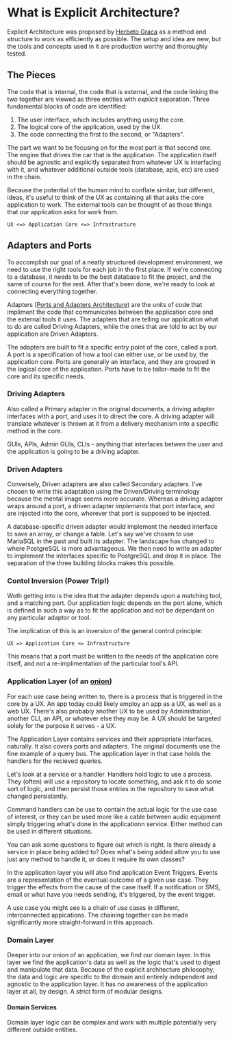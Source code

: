 # What is Explicit Architecture?

Explicit Architecture was proposed by [Herbeto Graca](https://herbetograca.com)
as a method and structure to work as efficiently as possible. The setup
and idea are new, but the tools and concepts used in it are production
worthy and thoroughly tested.

## The Pieces

The code that is internal, the code that is external, and the code linking
the two together are viewed as three entities with _explicit_ separation. Three fundamental blocks of code are identified:

1. The user interface, which includes anything using the core.
2. The logical core of the application, used by the UX.
3. The code connecting the first to the second, or "Adapters".

The part we want to be focusing on for the most part is that second one. The
engine that drives the car that is the application. The application itself
should be agnostic and explicitly separated from whatever UX is interfacing
with it, and whatever additional outside tools (database, apis, etc) are
used in the chain.

Because the potential of the human mind to conflate similar, but different,
ideas, it's useful to think of the UX as containing all that asks the
core application to work. The external tools can be thought of as those
things that our application asks for work from.

`UX <=> Application Core <=> Infrastructure`

## Adapters and Ports

To accomplish our goal of a neatly structured development environment,
we need to use the right tools for each job in the first place. If we're
connecting to a database, it needs to be the best database to fit the
project, and the same of course for the rest. After that's been done,
we're ready to look at connecting everything together.

Adapters ([Ports and Adapters Architecture](https://herbertograca.com/2017/09/14/ports-adapters-architecture/)) are the units of code
that impliment the code that communicates between the application
core and the external tools it uses. The adapters that are telling
our application what to do are called Driving Adapters, while the
ones that are told to act by our application are Driven Adapters.

The adapters are built to fit a specific entry point of the core,
called a port. A port is a specification of how a tool can either
use, or be used by, the application core. Ports are generally an
interface, and they are grouped in the logical core of the
application. Ports have to be tailor-made to fit the core and
its specific needs.

### Driving Adapters

Also called a Primary adapter in the original documents, a driving
adapter interfaces with a port, and uses it to direct the core. 
A driving adapter will translate whatever is thrown at it from
a delivery mechanism into a specific method in the core. 

GUIs, APIs, Admin GUIs, CLIs - anything that interfaces betwen the
user and the application is going to be a driving adapter.

### Driven Adapters

Conversely, Driven adapters are also called Secondary adapters.
I've chosen to write this adaptation using the Driven/Driving
terminology because the mental image seems more accurate. Whereas
a driving adapter wraps around a port, a driven adapter 
_implements_ that port interface, and are injected into the core,
wherever that port is supposed to be injected.

A database-specific driven adapter would implement the needed
interface to save an array, or change a table. Let's say we've 
chosen to use MariaSQL in the past and built its adapter. The 
landscape has changed to where PostgreSQL is more advantageous. 
We then need to write an adapter to implement the interfaces
specific to PostgreSQL and drop it in place. The separation of
the three building blocks makes this possible.

### Contol Inversion (Power Trip!)

Woth getting into is the idea that the adapter depends upon
a matching tool, and a matching port. Our application logic
depends on the port alone, which is defined in such a way as
to fit the application and not be dependant on any particular
adaptor or tool.

The implication of this is an inversion of the general control
principle:

`UX => Application Core <= Infrastructure`

This means that a port must be written to the needs of the
application core itself, and not a re-implimentation of
the particular tool's API.

### Application Layer (of an [onion](https://herbertograca.com/2017/09/21/onion-architecture/))

For each use case being written to, there is a process that
is triggered in the core by a UX. An app today could likely 
employ an app as a UX, as well as a web UX. There's also
probably another UX to be used by Administration, another
CLI, an API, or whatever else they may be. A UX should be
targeted solely for the purpose it serves - a UX.

The Application Layer contains services and their appropriate
interfaces, naturally. It also covers ports and adapters.
The original documents use the fine example of a query bus.
The application layer in that case holds the handlers for
the recieved queries. 

Let's look at a service or a handler. Handlers hold logic
to use a process. They (often) will use a repository to
locate something, and ask it to do some sort of logic, 
and then persist those entries in the repository to save 
what changed persistantly.

Command handlers can be use to contain the actual logic for
the use case of interest, or they can be used more like 
a cable between audio equipment simply triggering what's
done in the applicationn service. Either method can be used
in different situations. 

You can ask some questions to figure out which is right. 
Is there already a service in place being added to? Does 
what's being added allow you to use just any method to 
handle it, or does it require its own classes?

In the application layer you will also find application 
Event Triggers. Events are a representation of the 
eventual outcome of a given use case. They trigger the 
effects from the cause of the case itself. If a notification
or SMS, email or what have you needs sending, it's
triggered, by the event trigger.

A use case you might see is a chain of use cases in different, 
interconnected appications. The chaining together can be 
made significantly more straight-forward in this approach.

### Domain Layer

Deeper into our onion of an application, we find our domain 
layer. In this layer we find the application's data as well
as the logic that's used to digest and manipulate that data.
Because of the explicit architecture philosophy, the data 
and logic are specific to the domain and entirely independent
and agnostic to the application layer. It has no awareness 
of the application layer at all, by design. A _strict_ form
of modular designs.

#### Domain Services

Domain layer logic can be complex and work with multiple 
potentially very different outside entities.

